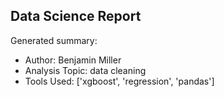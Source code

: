 ## Data Science Report

Generated summary:

- Author: Benjamin Miller
- Analysis Topic: data cleaning
- Tools Used: ['xgboost', 'regression', 'pandas']
